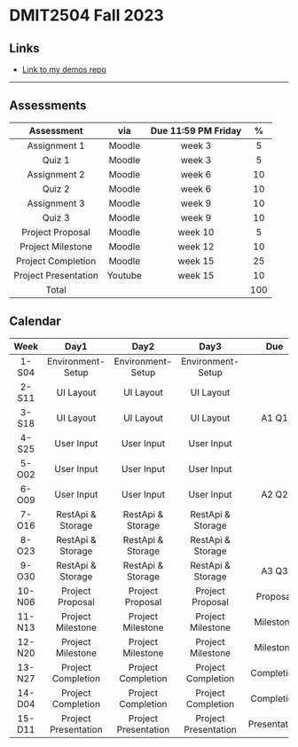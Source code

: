 # DMIT2504 Fall 2023

## Links

- [Link to my demos repo](https://github.com/RobbinLawFlutter/flutter-demos-1-ui-layout.git)

---

## Assessments

|Assessment|via|Due 11:59 PM Friday|%|
|:-:|:-:|:-:|:-:|
| Assignment 1 | Moodle | week 3  | 5 |
| Quiz 1 | Moodle | week 3  | 5 |
| Assignment 2 | Moodle | week 6 | 10 |
| Quiz 2 | Moodle | week 6 | 10 |
| Assignment 3 | Moodle | week 9  | 10 |
| Quiz 3 | Moodle | week 9  | 10 |
| Project Proposal| Moodle | week 10 | 5|
| Project Milestone| Moodle | week 12 | 10|
| Project Completion| Moodle | week 15 | 25|
| Project Presentation| Youtube | week 15 | 10|
|Total|||100|

## Calendar

|Week|Day1|Day2|Day3|Due|
|:-:|:-:|:-:|:-:|:-:|
|1-S04|Environment-Setup|Environment-Setup|Environment-Setup||
|2-S11|UI Layout|UI Layout|UI Layout||
|3-S18|UI Layout|UI Layout|UI Layout|A1 Q1|
|4-S25|User Input|User Input|User Input||
|5-O02|User Input|User Input|User Input||
|6-O09|User Input|User Input|User Input|A2 Q2|
|7-O16|RestApi & Storage|RestApi & Storage|RestApi & Storage||
|8-O23|RestApi & Storage|RestApi & Storage|RestApi & Storage||
|9-O30|RestApi & Storage|RestApi & Storage|RestApi & Storage|A3 Q3|
|10-N06|Project Proposal|Project Proposal|Project Proposal|Proposal|
|11-N13|Project Milestone|Project Milestone|Project Milestone|Milestone|
|12-N20|Project Milestone|Project Milestone|Project Milestone|Milestone|
|13-N27|Project Completion|Project Completion|Project Completion|Completion|
|14-D04|Project Completion|Project Completion|Project Completion|Completion|
|15-D11|Project Presentation|Project Presentation|Project Presentation|Presentation|
